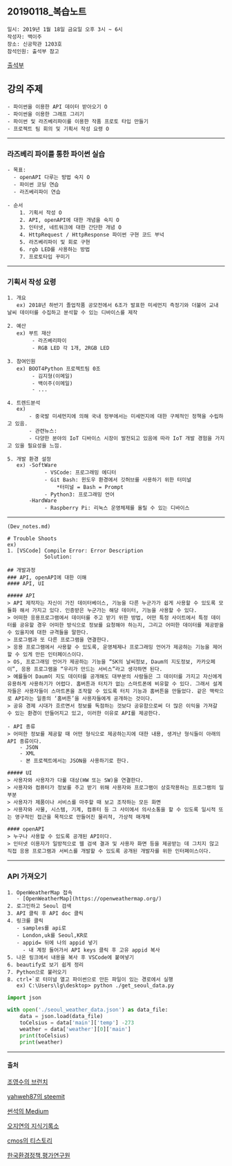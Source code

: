 ## 20190118_복습노트
    일시: 2019년 1월 18일 금요일 오후 3시 ~ 6시
    작성자: 백이주
    장소: 신공학관 1203호
    참석인원: 출석부 참고    
[출석부](https://docs.google.com/spreadsheets/d/14VNFAwsLsnFrRrKPi7pG3leKGMNVVEyW4a3y17xOUvQ/edit?usp=sharing)

## 강의 주제
    - 파이썬을 이용한 API 데이터 받아오기 O
    - 파이썬을 이용한 그래프 그리기
    - 파이썬 및 라즈베리파이를 이용한 작품 프로토 타입 만들기
    - 프로젝트 팀 회의 및 기획서 작성 요령 O

---

### 라즈베리 파이를 통한 파이썬 실습
    - 목표:
      - openAPI 다루는 방법 숙지 O
      - 파이썬 코딩 연습
      - 라즈베리파이 연습

    - 순서
        1. 기획서 작성 O
        2. API, openAPI에 대한 개념을 숙지 O
        3. 인터넷, 네트워크에 대한 간단한 개념 O
        4. HttpRequest / HttpResponse 파이썬 구현 코드 부넉
        5. 라즈베리파이 및 회로 구현
        6. rgb LED를 사용하는 방법
        7. 프로토타입 꾸미기

---

### 기획서 작성 요령
    1. 개요
       ex) 2018년 하반기 졸업작품 공모전에서 6조가 발표한 미세먼지 측정기와 더불어 교내 날씨 데이터를 수집하고 분석할 수 있는 디바이스를 제작

    2. 예산
       ex) 부트 재산
            - 라즈베리파이
            - RGB LED 각 1개, 2RGB LED

    3. 참여인원
       ex) BOOT4Python 프로젝트팀 0조
            - 김지형(이메일)
            - 백이주(이메일)
            - ...

    4. 트렌드분석
       ex) 
           - 중국발 미세먼지에 의해 국내 정부에서는 미세먼지에 대한 구체적인 정책을 수립하고 있음.
           - 관련뉴스:
           - 다양한 분야의 IoT 디바이스 시장이 발전되고 있음에 따라 IoT 개발 경험을 가지고 있을 필요성을 느낌.

    5. 개발 환경 설정
       ex) -SoftWare
                - VSCode: 프로그래밍 에디터
                - Git Bash: 윈도우 환경에서 깃허브를 사용하기 위한 터미널
                    *터미널 = Bash = Prompt
                - Python3: 프로그래밍 언어
           -HardWare
                - Raspberry Pi: 리눅스 운영체제를 올릴 수 있는 디바이스

---

```
(Dev_notes.md)

# Trouble Shoots
ex)
1. [VSCode] Compile Error: Error Description
            Solution:

## 개발과정
### API, openAPI에 대한 이해
#### API, UI

##### API
> API 제작자는 자신이 가진 데이터베이스, 기능을 다른 누군가가 쉽게 사용할 수 있도록 모듈화 해서 가지고 있다. 인증받은 누군가는 해당 데이터, 기능을 사용할 수 있다.
> 어떠한 응용프로그램에서 데이터를 주고 받기 위한 방법, 어떤 특정 사이트에서 특정 데이터를 공유할 경우 어떠한 방식으로 정보를 요청해야 하는지, 그리고 어떠한 데이터를 제공받을 수 있을지에 대한 규격들을 말한다.
> 프로그램과 또 다른 프로그램을 연결한다.
> 응용 프로그램에서 사용할 수 있도록, 운영체제나 프로그래밍 언어가 제공하는 기능을 제어할 수 있게 만든 인터페이스이다.
> OS, 프로그래밍 언어가 제공하는 기능을 “SK의 날씨정보, Daum의 지도정보, 카카오페이”, 응용 프로그램을 “우리가 만드는 서비스”라고 생각하면 된다.
> 예를들어 Daum이 지도 데이터를 공개해도 대부분의 사람들은 그 데이터를 가지고 자신에게 유용하게 사용하기가 어렵다. 홈버튼과 터치가 없는 스마트폰에 비유할 수 있다. 그래서 설계자들은 사용자들이 스마트폰을 조작할 수 있도록 터치 기능과 홈버튼을 만들었다. 같은 맥락으로 API라는 일종의 ‘홈버튼’을 사용자들에게 공개하는 것이다.
> 공유 경제 시대가 흐르면서 정보를 독점하는 것보다 공유함으로써 더 많은 이익을 가져갈 수 있는 환경이 만들어지고 있고, 이러한 이유로 API를 제공한다.

- API 종류
> 어떠한 정보를 제공할 때 어떤 형식으로 제공하는지에 대한 내용, 생겨난 형식들이 아래의 API 종류이다.
    - JSON
    - XML
    - 본 프로젝트에서는 JSON을 사용하기로 한다.

##### UI
> 사용자와 사용자가 다룰 대상(HW 또는 SW)을 연결한다.
> 사용자와 컴퓨터가 정보를 주고 받기 위해 사용자와 프로그램이 상호작용하는 프로그램의 일부분
> 사용자가 제품이나 서비스를 마주할 때 보고 조작하는 모든 화면
> 사용자와 사물, 시스템, 기계, 컴퓨터 등 그 사이에서 의사소통을 할 수 있도록 일시적 또는 영구적인 접근을 목적으로 만들어진 물리적, 가상적 매개체
 
#### openAPI
> 누구나 사용할 수 있도록 공개된 API이다.
> 인터넷 이용자가 일방적으로 웹 검색 결과 및 사용자 화면 등을 제공받는 데 그치지 않고 직접 응용 프로그램과 서비스를 개발할 수 있도록 공개된 개발자를 위한 인터페이스이다.

```

---

### API 가져오기
    1. OpenWeatherMap 접속
       - [OpenWeatherMap](https://openweathermap.org/)
    2. 로그인하고 Seoul 검색
    3. API 클릭 후 API doc 클릭
    4. 링크를 클릭
       - samples를 api로
       - London,uk를 Seoul,KR로
       - appid= 뒤에 나의 appid 넣기
         - 내 계정 들어가서 API keys 클릭 후 고유 appid 복사
    5. 나온 링크에서 내용을 복사 후 VSCode에 붙여넣기
    6. beautify로 보기 쉽게 정리
    7. Python으로 불러오기
    8. ctrl+`로 터미널 열고 파이썬으로 만든 파일이 있는 경로에서 실행
       ex) C:\Users\lg\desktop> python ./get_seoul_data.py 
```python
import json

with open('./seoul_weather_data.json') as data_file:
    data = json.load(data_file)
    toCelsius = data['main']['temp'] -273
    weather = data['weather'][0]['main']
    print(toCelsius)
    print(weather)
```
---

#### 출처
[조영수의 브런치](https://brunch.co.kr/@cysstory/115)

[yahweh87의 steemit](https://steemit.com/kr/@yahweh87/it-api)

[썬석의 Medium](https://medium.com/@dydrlaks/api-%EB%9E%80-c0fd6222d34c)

[오지연의 지식기록소](http://ohjiyeondesign.tistory.com/74)

[cmos의 티스토리](http://ohjiyeondesign.tistory.com/74)

[한국환경정책,평가연구원](http://www.kei.re.kr/home/content/openapiintro/view.kei)

         
